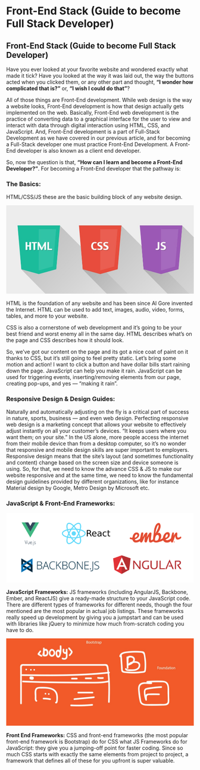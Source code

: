 # Front-End Stack \(Guide to become Full Stack Developer\)

## Front-End Stack \(Guide to become Full Stack Developer\)

Have you ever looked at your favorite website and wondered exactly what made it tick? Have you looked at the way it was laid out, the way the buttons acted when you clicked them, or any other part and thought, **“I wonder how complicated that is?”** or, **“I wish I could do that”**?

All of those things are Front-End development. While web design is the way a website looks, Front-End development is how that design actually gets implemented on the web. Basically, Front-End web development is the practice of converting data to a graphical interface for the user to view and interact with data through digital interaction using HTML, CSS, and JavaScript. And, Front-End development is a part of Full-Stack Development as we have covered in our previous article, and for becoming a Full-Stack developer one must practice Front-End Development. A Front-End developer is also known as a client end developer.

So, now the question is that, **“How can I learn and become a Front-End Developer?”**. For becoming a Front-End developer that the pathway is:

### The Basics: <a id="f026"></a>

HTML/CSS/JS these are the basic building block of any website design.



![](.gitbook/assets/image.png)

HTML is the foundation of any website and has been since Al Gore invented the Internet. HTML can be used to add text, images, audio, video, forms, tables, and more to your website.

CSS is also a cornerstone of web development and it’s going to be your best friend and worst enemy all in the same day. HTML describes what’s on the page and CSS describes how it should look.

So, we’ve got our content on the page and its got a nice coat of paint on it thanks to CSS, but it’s still going to feel pretty static. Let’s bring some motion and action! I want to click a button and have dollar bills start raining down the page. JavaScript can help you make it rain. JavaScript can be used for triggering events, inserting/removing elements from our page, creating pop-ups, and yes — “making it rain”.

### Responsive Design & Design Guides: <a id="6326"></a>



Naturally and automatically adjusting on the fly is a critical part of success in nature, sports, business — and even web design. Perfecting responsive web design is a marketing concept that allows your website to effectively adjust instantly on all your customer’s devices. “It keeps users where you want them; on your site.” In the US alone, more people access the internet from their mobile device than from a desktop computer, so it’s no wonder that responsive and mobile design skills are super important to employers. Responsive design means that the site’s layout \(and sometimes functionality and content\) change based on the screen size and device someone is using. So, for that, we need to know the advance CSS & JS to make our website responsive and at the same time, we need to know the fundamental design guidelines provided by different organizations, like for instance Material design by Google, Metro Design by Microsoft etc.

### JavaScript & Front-End Frameworks: <a id="4191"></a>

![](.gitbook/assets/image%20%281%29.png)

**JavaScript Frameworks:** JS frameworks \(including AngularJS, Backbone, Ember, and ReactJS\) give a ready-made structure to your JavaScript code. There are different types of frameworks for different needs, though the four mentioned are the most popular in actual job listings. These frameworks really speed up development by giving you a jumpstart and can be used with libraries like jQuery to minimize how much from-scratch coding you have to do.

![](.gitbook/assets/image%20%282%29.png)

**Front End Frameworks:** CSS and front-end frameworks \(the most popular front-end framework is Bootstrap\) do for CSS what JS Frameworks do for JavaScript: they give you a jumping-off point for faster coding. Since so much CSS starts with exactly the same elements from project to project, a framework that defines all of these for you upfront is super valuable.


